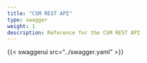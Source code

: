 ```yaml
---
title: "CSM REST API"
type: swagger
weight: 1
description: Reference for the CSM REST API
---
```


{{< swaggerui src="../swagger.yaml" >}}